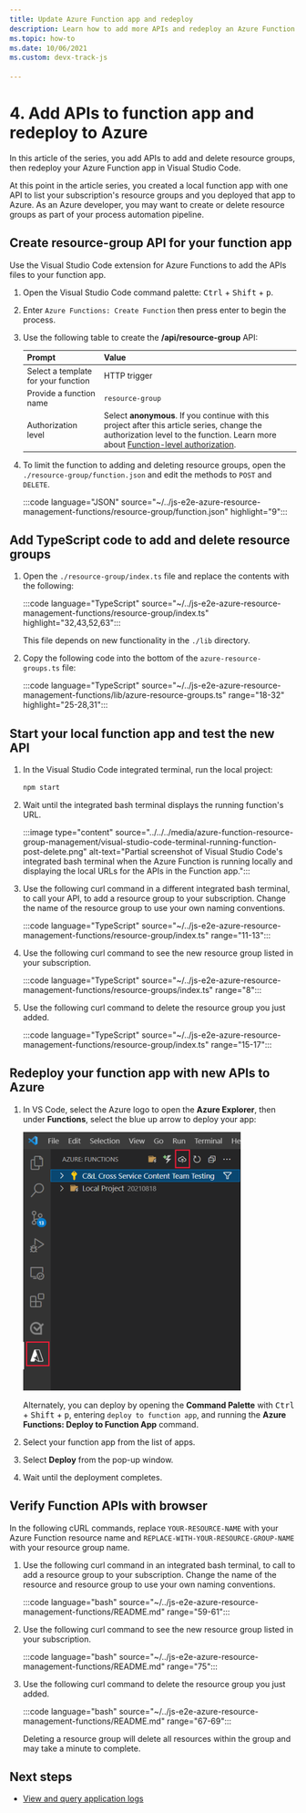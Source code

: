 ```yaml
---
title: Update Azure Function app and redeploy
description: Learn how to add more APIs and redeploy an Azure Function app in Visual Studio Code to manage Azure resource groups.
ms.topic: how-to
ms.date: 10/06/2021
ms.custom: devx-track-js

---
```


# 4. Add APIs to function app and redeploy to Azure

In this article of the series, you add APIs to add and delete resource groups, then redeploy your Azure Function app in Visual Studio Code. 

At this point in the article series, you created a local function app with one API to list your subscription's resource groups and you deployed that app to Azure. As an Azure developer, you may want to create or delete resource groups as part of your process automation pipeline. 

## Create resource-group API for your function app

Use the Visual Studio Code extension for Azure Functions to add the APIs files to your function app. 

1. Open the Visual Studio Code command palette: <kbd>Ctrl</kbd> + <kbd>Shift</kbd> + <kbd>p</kbd>.
1. Enter `Azure Functions: Create Function` then press enter to begin the process.
1. Use the following table to create the **/api/resource-group** API:

    |Prompt|Value|
    |--|--|
    |Select a template for your function|HTTP trigger|
    |Provide a function name|`resource-group`|
    |Authorization level|Select **anonymous**. If you continue with this project after this article series, change the authorization level to the function. Learn more about [Function-level authorization](/azure/azure-functions/security-concepts#function-access-keys).|
1. To limit the function to adding and deleting resource groups, open the `./resource-group/function.json` and edit the methods to `POST` and `DELETE`.

    :::code language="JSON" source="~/../js-e2e-azure-resource-management-functions/resource-group/function.json" highlight="9":::

## Add TypeScript code to add and delete resource groups

1. Open the `./resource-group/index.ts` file and replace the contents with the following: 

    :::code language="TypeScript" source="~/../js-e2e-azure-resource-management-functions/resource-group/index.ts" highlight="32,43,52,63":::

    This file depends on new functionality in the `./lib` directory.

1. Copy the following code into the bottom of the `azure-resource-groups.ts` file:

    :::code language="TypeScript" source="~/../js-e2e-azure-resource-management-functions/lib/azure-resource-groups.ts" range="18-32" highlight="25-28,31":::

## Start your local function app and test the new API

1. In the Visual Studio Code integrated terminal, run the local project:

    ```bash
    npm start
    ```

1. Wait until the integrated bash terminal displays the running function's URL.

    :::image type="content" source="../../../media/azure-function-resource-group-management/visual-studio-code-terminal-running-function-post-delete.png" alt-text="Partial screenshot of Visual Studio Code's integrated bash terminal when the Azure Function is running locally and displaying the local URLs for the APIs in the Function app.":::

1. Use the following curl command in a different integrated bash terminal, to call your API, to add a resource group to your subscription. Change the name of the resource group to use your own naming conventions.

    :::code language="TypeScript" source="~/../js-e2e-azure-resource-management-functions/resource-group/index.ts" range="11-13":::

1. Use the following curl command to see the new resource group listed in your subscription.

    :::code language="TypeScript" source="~/../js-e2e-azure-resource-management-functions/resource-groups/index.ts" range="8":::

1. Use the following curl command to delete the resource group you just added. 

    :::code language="TypeScript" source="~/../js-e2e-azure-resource-management-functions/resource-group/index.ts" range="15-17":::

## Redeploy your function app with new APIs to Azure

1. In VS Code, select the Azure logo to open the **Azure Explorer**, then under **Functions**, select the blue up arrow to deploy your app:

    ![Deploy to Azure Functions command](../../../media/azure-function-resource-group-management/deploy-app.png)

    Alternately, you can deploy by opening the **Command Palette** with <kbd>Ctrl</kbd> + <kbd>Shift</kbd> + <kbd>p</kbd>, entering `deploy to function app`, and running the **Azure Functions: Deploy to Function App** command.

1. Select your function app from the list of apps.
1. Select **Deploy** from the pop-up window.
1. Wait until the deployment completes.

## Verify Function APIs with browser

In the following cURL commands, replace `YOUR-RESOURCE-NAME` with your Azure Function resource name and `REPLACE-WITH-YOUR-RESOURCE-GROUP-NAME` with your resource group name.

1. Use the following curl command in an integrated bash terminal, to call to add a resource group to your subscription. Change the name of the resource and resource group to use your own naming conventions.

    :::code language="bash" source="~/../js-e2e-azure-resource-management-functions/README.md" range="59-61":::

1. Use the following curl command to see the new resource group listed in your subscription.

    :::code language="bash" source="~/../js-e2e-azure-resource-management-functions/README.md" range="75":::

1. Use the following curl command to delete the resource group you just added. 

    :::code language="bash" source="~/../js-e2e-azure-resource-management-functions/README.md" range="67-69":::

    Deleting a resource group will delete all resources within the group and may take a minute to complete.

## Next steps

* [View and query application logs](view-query-application-logs.md)